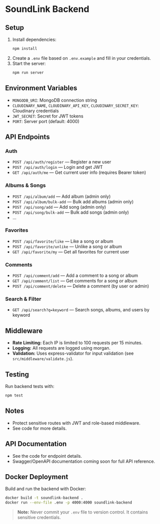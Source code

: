 # SoundLink Backend

## Setup

1. Install dependencies:
   ```bash
   npm install
   ```
2. Create a `.env` file based on `.env.example` and fill in your credentials.
3. Start the server:
   ```bash
   npm run server
   ```

## Environment Variables
- `MONGODB_URI`: MongoDB connection string
- `CLOUDINARY_NAME`, `CLOUDINARY_API_KEY`, `CLOUDINARY_SECRET_KEY`: Cloudinary credentials
- `JWT_SECRET`: Secret for JWT tokens
- `PORT`: Server port (default: 4000)

## API Endpoints

### Auth
- `POST /api/auth/register` — Register a new user
- `POST /api/auth/login` — Login and get JWT
- `GET /api/auth/me` — Get current user info (requires Bearer token)

### Albums & Songs
- `POST /api/album/add` — Add album (admin only)
- `POST /api/album/bulk-add` — Bulk add albums (admin only)
- `POST /api/song/add` — Add song (admin only)
- `POST /api/song/bulk-add` — Bulk add songs (admin only)
- ...

### Favorites
- `POST /api/favorite/like` — Like a song or album
- `POST /api/favorite/unlike` — Unlike a song or album
- `GET /api/favorite/my` — Get all favorites for current user

### Comments
- `POST /api/comment/add` — Add a comment to a song or album
- `GET /api/comment/list` — Get comments for a song or album
- `POST /api/comment/delete` — Delete a comment (by user or admin)

### Search & Filter
- `GET /api/search?q=keyword` — Search songs, albums, and users by keyword

## Middleware

- **Rate Limiting:** Each IP is limited to 100 requests per 15 minutes.
- **Logging:** All requests are logged using morgan.
- **Validation:** Uses express-validator for input validation (see `src/middleware/validate.js`).

## Testing

Run backend tests with:
```bash
npm test
```

## Notes
- Protect sensitive routes with JWT and role-based middleware.
- See code for more details.

## API Documentation

- See the code for endpoint details.
- Swagger/OpenAPI documentation coming soon for full API reference.

## Docker Deployment

Build and run the backend with Docker:
```bash
docker build -t soundlink-backend .
docker run --env-file .env -p 4000:4000 soundlink-backend
```

> **Note:** Never commit your `.env` file to version control. It contains sensitive credentials. 